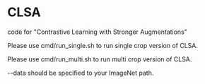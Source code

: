 # CLSA
code for "Contrastive Learning with Stronger Augmentations"

Please use cmd/run_single.sh to run single crop version of CLSA.

Please use cmd/run_multi.sh to run multi crop version of CLSA.

--data should be specified to your ImageNet path.
